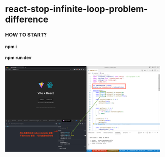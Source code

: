 # react-stop-infinite-loop-problem-difference

### HOW TO START?
#### npm i
#### npm run dev

![image](https://github.com/EasonLiu0913/react-stop-infinite-loop-problem-difference/blob/master/public/imgs/%20screenshot.png)
